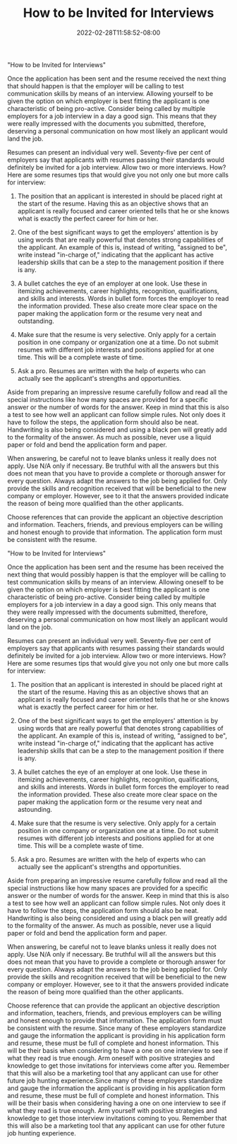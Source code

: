﻿---
title: "How to be Invited for Interviews"
date: 2022-02-28T11:58:52-08:00
description: "Job Search Tips for Web Success"
featured_image: "/images/Job Search.jpg"
tags: ["Job Search"]
---

"How to be Invited for Interviews"

Once the application has been sent and the resume received the next thing that should happen is that the employer will be calling to test communication skills by means of an interview.  Allowing yourself to be given the option on which employer is best fitting the applicant is one characteristic of being pro-active.  Consider being called by multiple employers for a job interview in a day a good sign.  This means that they were really impressed with the documents you submitted, therefore, deserving a personal communication on how most likely an applicant would land the job.

Resumes can present an individual very well.  Seventy-five per cent of employers say that applicants with resumes passing their standards would definitely be invited for a job interview.  Allow two or more interviews.  How?  Here are some resumes tips that would give you not only one but more calls for interview:

1. The position that an applicant is interested in should be placed right at the start of the resume.  Having this as an objective shows that an applicant is really focused and career oriented tells that he or she knows what is exactly the perfect career for him or her.

2. One of the best significant ways to get the employers' attention is by using words that are really powerful that denotes strong capabilities of the applicant.  An example of this is, instead of writing, "assigned to be", write instead "in-charge of," indicating that the applicant has active leadership skills that can be a step to the management position if there is any.

3. A bullet catches the eye of an employer at one look.  Use these in itemizing achievements, career highlights, recognition, qualifications, and skills and interests.  Words in bullet form forces the employer to read the information provided.  These also create more clear space on the paper making the application form or the resume very neat and outstanding.

4. Make sure that the resume is very selective.  Only apply for a certain position in one company or organization one at a time.  Do not submit resumes with different job interests and positions applied for at one time.  This will be a complete waste of time.

5. Ask a pro.  Resumes are written with the help of experts who can actually see the applicant's strengths and opportunities. 

Aside from preparing an impressive resume carefully follow and read all the special instructions like how many spaces are provided for a specific answer or the number of words for the answer.  Keep in mind that this is also a test to see how well an applicant can follow simple rules.  Not only does it have to follow the steps, the application form should also be neat.  Handwriting is also being considered and using a black pen will greatly add to the formality of the answer.  As much as possible, never use a liquid paper or fold and bend the application form and paper.

When answering, be careful not to leave blanks unless it really does not apply.  Use N/A only if necessary.  Be truthful with all the answers but this does not mean that you have to provide a complete or thorough answer for every question.  Always adapt the answers to the job being applied for.  Only provide the skills and recognition received that will be beneficial to the new company or employer.  However, see to it that the answers provided indicate the reason of being more qualified than the other applicants.

Choose references that can provide the applicant an objective description and information.  Teachers, friends, and previous employers can be willing and honest enough to provide that information.  The application form must be consistent with the resume.

"How to be Invited for Interviews"

Once the application has been sent and the resume has been received the next thing that would possibly happen is that the employer will be calling to test communication skills by means of an interview.  Allowing oneself to be given the option on which employer is best fitting the applicant is one characteristic of being pro-active.  Consider being called by multiple employers for a job interview in a day a good sign.  This only means that they were really impressed with the documents submitted, therefore, deserving a personal communication on how most likely an applicant would land on the job.

Resumes can present an individual very well.  Seventy-five per cent of employers say that applicants with resumes passing their standards would definitely be invited for a job interview.  Allow two or more interviews.  How?  Here are some resumes tips that would give you not only one but more calls for interview:

1. The position that an applicant is interested in should be placed right at the start of the resume.  Having this as an objective shows that an applicant is really focused and career oriented tells that he or she knows what is exactly the perfect career for him or her.

2. One of the best significant ways to get the employers' attention is by using words that are really powerful that denotes strong capabilities of the applicant.  An example of this is, instead of writing, "assigned to be", write instead "in-charge of," indicating that the applicant has active leadership skills that can be a step to the management position if there is any.

3. A bullet catches the eye of an employer at one look.  Use these in itemizing achievements, career highlights, recognition, qualifications, and skills and interests.  Words in bullet form forces the employer to read the information provided.  These also create more clear space on the paper making the application form or the resume very neat and astounding.

4. Make sure that the resume is very selective.  Only apply for a certain position in one company or organization one at a time.  Do not submit resumes with different job interests and positions applied for at one time.  This will be a complete waste of time.

5. Ask a pro.  Resumes are written with the help of experts who can actually see the applicant's strengths and opportunities. 

Aside from preparing an impressive resume carefully follow and read all the special instructions like how many spaces are provided for a specific answer or the number of words for the answer.  Keep in mind that this is also a test to see how well an applicant can follow simple rules.  Not only does it have to follow the steps, the application form should also be neat.  Handwriting is also being considered and using a black pen will greatly add to the formality of the answer.  As much as possible, never use a liquid paper or fold and bend the application form and paper.

When answering, be careful not to leave blanks unless it really does not apply.  Use N/A only if necessary.  Be truthful will all the answers but this does not mean that you have to provide a complete or thorough answer for every question.  Always adapt the answers to the job being applied for.  Only provide the skills and recognition received that will be beneficial to the new company or employer.  However, see to it that the answers provided indicate the reason of being more qualified than the other applicants.

Choose reference that can provide the applicant an objective description and information, teachers, friends, and previous employers can be willing and honest enough to provide that information.  The application form must be consistent with the resume.  Since many of these employers standardize and gauge the information the applicant is providing in his application form and resume, these must be full of complete and honest information.  This will be their basis when considering to have a one on one interview to see if what they read is true enough.  Arm oneself with positive strategies and knowledge to get those invitations for interviews come after you.  Remember that this will also be a marketing tool that any applicant can use for other future job hunting experience.Since many of these employers standardize and gauge the information the applicant is providing in his application form and resume, these must be full of complete and honest information.  This will be their basis when considering having a one on one interview to see if what they read is true enough.  Arm yourself with positive strategies and knowledge to get those interview invitations coming to you.  Remember that this will also be a marketing tool that any applicant can use for other future job hunting experience.

